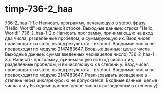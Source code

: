 # timp-736-2_haa
736-2_haa-1-1.c
Написать программу, печатающую в stdout фразу "Hello, World!" на отдельной строке.
Выходные данные: строка "Hello, World!"
736-2_haa-1-2.c
Написать программу, принимающую на вход два числа, разделённые пробелом, и суммирующую их. Ввод чисел производить из stdin, вывод результата - в stdout. Вводимые числа не превосходят по модулю 2147483647.
Входные данные: целые числа
Выходные данные: сумма введенных чесил(целое число)
736-2_haa-1-3.c
Написать программу, принимающую на вход числа x и y, разделённые пробелом, и вычисляющую x в степени y. Ввод чисел производить из stdin, вывод результата - в stdout. Вводимые числа не превосходят по модулю 2147483647. Реализовывать возведение в степень через цикл/рекурсию не допускается.
Входные данные: целые числа x и y
Выходные данные: целое число(x возведенный в степень y)

